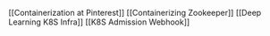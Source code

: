 
[[Containerization at Pinterest]]
[[Containerizing Zookeeper]]
[[Deep Learning K8S Infra]]
[[K8S Admission Webhook]]